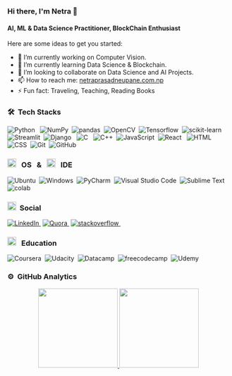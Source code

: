 ### Hi there, I'm Netra 👋

#### AI, ML & Data Science Practitioner, BlockChain Enthusiast

<!--
**np-n/np-n** is a ✨ _special_ ✨ repository because its `README.md` (this file) appears on your GitHub profile.

- 🤔 I’m looking for help with ..
- 💬 Ask me about ...
- 😄 Pronouns: ...
-->
Here are some ideas to get you started:

- 🔭 I’m currently working on Computer Vision.
- 🌱 I’m currently learning Data Science & Blockchain.
- 👯 I’m looking to collaborate on Data Science and AI Projects.
- 📫 How to reach me: <a href="https://www.netraprasadneupane.com.np/">netraprasadneupane.com.np</a>
- ⚡ Fun fact: Traveling, Teaching, Reading Books


### 🛠 &nbsp;Tech Stacks

![Python](https://img.shields.io/badge/-Python-05122A?style=flat&logo=Python&logoColor=FFA518)&nbsp;&nbsp;
![NumPy](https://img.shields.io/badge/Numpy-05122A?style=flat&logo=numpy&logoColor=white)&nbsp;
![pandas](https://img.shields.io/badge/Pandas-05122A?style=flat&logo=pandas&logoColor=white)&nbsp;
![OpenCV](https://img.shields.io/badge/OpenCV-05122A?style=flat&logo=OpenCV&logoColor=white)&nbsp;
![Tensorflow](https://img.shields.io/badge/TensorFlow-05122A?style=flat&logo=TensorFlow&logoColor=white)&nbsp;
![scikit-learn](https://img.shields.io/badge/scikit_learn-05122A?style=flat&logo=scikit-learn&logoColor=white)&nbsp;
![Streamlit](https://img.shields.io/badge/Streamlit-05122A?style=flat&logo=Streamlit&logoColor=white)&nbsp;
![Django](https://img.shields.io/badge/-Django-05122A?style=flat&logo=django&logoColor=006400)&nbsp;&nbsp;
![C](https://img.shields.io/badge/-C-05122A?style=flat&logo=C&logoColor=A8B9CC)&nbsp;&nbsp;
![C++](https://img.shields.io/badge/-C++-05122A?style=flat&logo=C%2B%2B&logoColor=00599C)&nbsp;
![JavaScript](https://img.shields.io/badge/-JavaScript-05122A?style=flat&logo=javascript)&nbsp;
![React](https://img.shields.io/badge/-React-05122A?style=flat&logo=react&logoColor=A8B9CC)&nbsp;&nbsp;
![HTML](https://img.shields.io/badge/-HTML-05122A?style=flat&logo=HTML5)&nbsp;
![CSS](https://img.shields.io/badge/-CSS-05122A?style=flat&logo=CSS3&logoColor=1572B6)&nbsp;
![Git](https://img.shields.io/badge/-Git-05122A?style=flat&logo=git)&nbsp;
![GitHub](https://img.shields.io/badge/-GitHub-05122A?style=flat&logo=github)&nbsp;


### <img src="https://github.githubassets.com/images/icons/emoji/unicode/1f4bb.png" width="20px" height="20px"> &nbsp; OS  &nbsp; & &nbsp;  <img src="https://github.githubassets.com/images/icons/emoji/unicode/1f469-1f4bb.png" width="20px" height="20px"> &nbsp;  IDE
![Ubuntu](https://img.shields.io/badge/Ubuntu-05122A?style=flat&logo=ubuntu&logoColor=white)&nbsp;
![Windows](https://img.shields.io/badge/Windows-05122A?style=flat&logo=windows&logoColor=white)&nbsp;
![PyCharm](https://img.shields.io/badge/PyCharm-05122A?&style=flat&logo=PyCharm&logoColor=white)&nbsp;
![Visual Studio Code](https://img.shields.io/badge/-Visual%20Studio%20Code-05122A?style=flat&logo=visual-studio-code&logoColor=007ACC)&nbsp;
![Sublime Text](https://img.shields.io/badge/sublime_text-05122A?&style=flat&logo=sublime-text&logoColor=important)&nbsp;
![colab](https://img.shields.io/badge/Colab-05122A?style=flat&logo=googlecolab&color=525252)&nbsp;


### <img src="https://github.githubassets.com/images/icons/emoji/unicode/1f468.png" width="20px" height="20px">&nbsp; Social
<a href="https://www.linkedin.com/in/np-n/">![LinkedIn](https://img.shields.io/badge/LinkedIn-05122A?style=flat&logo=linkedin&logoColor=white)&nbsp;</a>
<a href="https://www.quora.com/profile/Netra-Neupane-1">![Quora](https://img.shields.io/badge/Quora-05122A?&style=for-flat&logo=Quora&logoColor=white)&nbsp;</a>
<a href="https://stackoverflow.com/users/9895048/netra-pd-neupane">![stackoverflow](https://img.shields.io/badge/Stack_Overflow-05122A?style=flat&logo=stack-overflow&logoColor=white)&nbsp;</a>


###  <img src="https://github.githubassets.com/images/icons/emoji/unicode/1f4da.png" width="20px" height="20px"> &nbsp; Education
![Coursera](https://img.shields.io/badge/Coursera-05122A?style=flatgo=Coursera&logoColor=white)&nbsp;
![Udacity](https://img.shields.io/badge/Udacity-05122A?style=flat&logo=udacity&logoColor=#5FCFEE)&nbsp;
![Datacamp](https://img.shields.io/badge/Datacamp-05122A?style=flat&logo=datacamp&logoColor=65FF8F)&nbsp;
![freecodecamp](https://img.shields.io/badge/freecodecamp-05122A?style=flat&logo=freecodecamp&logoColor=white)&nbsp;
![Udemy](https://img.shields.io/badge/Udemy-05122A?style=flat&logo=Udemy&logoColor=white)&nbsp;

### ⚙️ &nbsp;GitHub Analytics
<p align="center">
<a href="https://github.com/np-n">
  <img height="180em" src="https://github-readme-stats-eight-theta.vercel.app/api?username=np-n&show_icons=true&theme=algolia&include_all_commits=true&count_private=true"/>
  <img height="180em" src="https://github-readme-stats-eight-theta.vercel.app/api/top-langs/?username=np-n&layout=compact&langs_count=8&theme=highcontrast"/>
</a>
</p>

</div>

